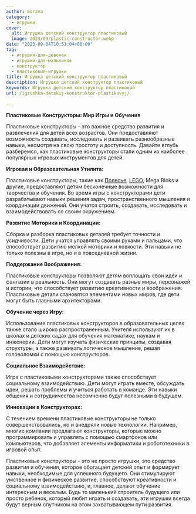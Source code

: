 ```yaml
---
author: morava
category:
  - игрушки
cover:
  alt: Игрушка детский конструктор пластиковый
  image: 2023/09/plastic-constructor.webp
date: "2023-09-04T10:51:04+00:00"
tag:
  - игрушки-для-девочек
  - игрушки-для-мальчиков
  - конструктор
  - пластиковые-игрушки
title: Игрушка детский конструктор пластиковый
description: Игрушка детский конструктор пластиковый
keywords: Игрушка детский конструктор пластиковый
url: /igrushka-detskij-konstruktor-plastikovyj/

---
```

**Пластиковые Конструкторы: Мир Игры и Обучения**

Пластиковые конструкторы \- это важное средство развития и развлечения для детей всех возрастов. Они предоставляют возможность создавать, исследовать и развивать разнообразные навыки, несмотря на свою простоту и доступность. Давайте вглубь разберемся, как пластиковые конструкторы стали одним из наиболее популярных игровых инструментов для детей.

**Игровая и Образовательная Утилита:**

Пластиковые конструкторы, такие как [Полесье](https://www.polesie-toys.com/), [LEGO](https://www.adora.ru/igrushki-lego/), Mega Bloks и другие, предоставляют детям бесконечные возможности для творчества и обучения. Во время игры с конструкторами дети разрабатывают навыки решения задач, пространственного мышления и координации движений. Они учатся строить, создавать, исследовать и взаимодействовать со своим окружением.

**Развитие Моторики и Координации:**

Сборка и разборка пластиковых деталей требует точности и усидчивости. Дети учатся управлять своими руками и пальцами, что способствует развитию мелкой моторики и ловкости. Эти навыки не только полезны в игре, но и в повседневной жизни.

**Поддержание Воображения:**

Пластиковые конструкторы позволяют детям воплощать свои идеи и фантазии в реальность. Они могут создавать разные миры, персонажей и истории, что способствует развитию креативности и воображения. Пластиковые детали становятся элементами новых миров, где дети могут быть главными архитекторами.

**Обучение через Игру:**

Использование пластиковых конструкторов в образовательных целях также стало широко распространенным. Учителя используют их в школах и детских садах для обучения математике, наукам и инженерии. Дети могут изучать физические принципы, создавая структуры, а также развивать логическое мышление, решая головоломки с помощью конструкторов.

**Социальное Взаимодействие:**

Игра с пластиковыми конструкторами также способствует социальному взаимодействию. Дети могут играть вместе, обсуждать идеи, решать проблемы и учиться работать в команде. Эти навыки общения и сотрудничества несомненно будут полезными в будущем.

**Инновации в Конструкторах:**

С течением времени пластиковые конструкторы не только совершенствовались, но и внедряли новые технологии. Например, многие компании предлагают конструкторы, которые можно программировать и управлять с помощью смартфонов или компьютеров, что добавляет элементы информатики и робототехники в игровой опыт.

Пластиковые конструкторы \- это не просто игрушки, это средство развития и обучения, которое обогащает детский опыт и формирует навыки, необходимые для успешного будущего. Они стимулируют умственное и физическое развитие, способствуют креативности и социальному взаимодействию, и, главное, делают обучение интересным и веселым. Будь то маленький строитель будущего или просто ребенок, который любит играть и создавать, эти игрушки всегда будут верным спутником на этом захватывающем пути развития.
